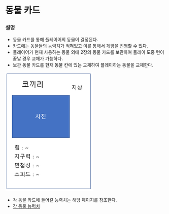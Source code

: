 # 동물 카드
### 설명
+ 동물 카드를 통해 플레이어의 동물이 결정된다.
+ 카드에는 동물들의 능력치가 적혀있고 이를 통해서 게임을 진행할 수 있다.
+ 플레이어가 현재 사용하는 동물 외에 2장의 동물 카드를 보관하여 플레이 도중 턴이 끝날 경우 교체가 가능하다.
+ 보관 동물 카드를 현재 동물 칸에 있는 교체하여 플레이하는 동물을 교체한다.

![동물 카드 이미지](./동물카드.png)
+ 각 동물 카드에 들어갈 능력치는 해당 페이지를 참조한다.
+ [각 동물 능력치](./보드게임_능력치보정.md)
